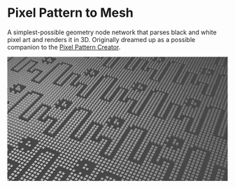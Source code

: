 # Pixel Pattern to Mesh

A simplest-possible geometry node network that parses black and white pixel art and renders it in 3D.  Originally dreamed up as a possible companion to the [Pixel Pattern Creator](https://laffan.github.io/pixel-pattern-creator/).

![](./output.jpg)